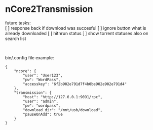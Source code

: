 # nCore2Transmission
future tasks: <br>
[ ] response back if download was succesful
[ ] ignore button what is already downloaded
[ ] hitnrun status
[ ] show torrent statuses also on search list

<br>


bin/.config file example: <br>
```
{
	"ncore": {
		"user": "User123",
		"pw": "WordPass",
		"accesskey": "6f2b902e791d7f4b0be902e902e791d4"
	},
	"transmission": {
		"host": "http://127.0.0.1:9091/rpc",
		"user": "admin",
		"pw": "wordpass",
		"download_dir": "/mnt/usb/download",
		"pauseOnAdd": true
	}
}
```